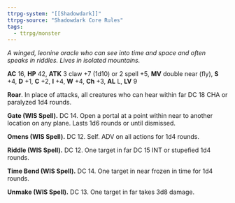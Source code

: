 ```yaml
---
ttrpg-system: "[[Shadowdark]]"
ttrpg-source: "Shadowdark Core Rules"
tags:
  - ttrpg/monster
---
```


_A winged, leonine oracle who can see into time and space and often speaks in riddles. Lives in isolated mountains._

**AC** 16, **HP** 42, **ATK** 3 claw +7 (1d10) or 2 spell +5, **MV** double near (fly), **S** +4, **D** +1, **C** +2, **I** +4, **W** +4, **Ch** +3, **AL** L, **LV** 9

**Roar**. In place of attacks, all creatures who can hear within far DC 18 CHA or paralyzed 1d4 rounds. 

**Gate (WIS Spell).** DC 14. Open a portal at a point within near to another location on any plane. Lasts 1d6 rounds or until dismissed. 

**Omens (WIS Spell).** DC 12. Self. ADV on all actions for 1d4 rounds. 

**Riddle (WIS Spell).** DC 12. One target in far DC 15 INT or stupefied 1d4 rounds. 

**Time Bend (WIS Spell).** DC 14. One target in near frozen in time for 1d4 rounds. 

**Unmake (WIS Spell).** DC 13. One target in far takes 3d8 damage.


